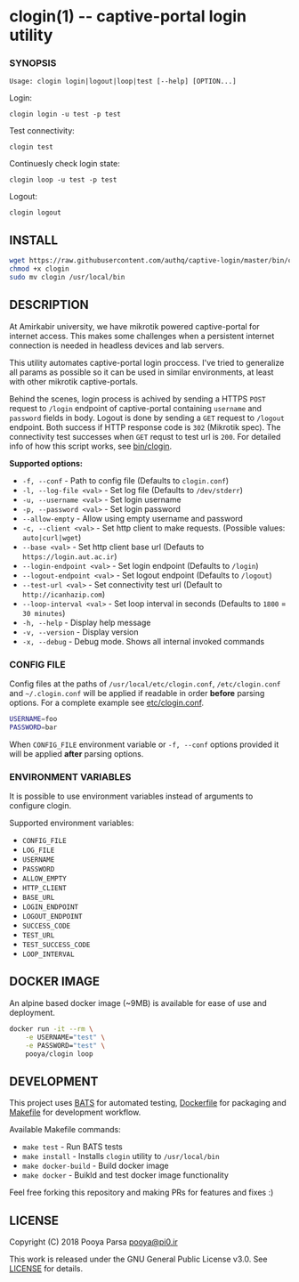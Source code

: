 # clogin(1) -- captive-portal login utility

### SYNOPSIS

`Usage: clogin login|logout|loop|test [--help] [OPTION...]`

Login:

`clogin login -u test -p test`

Test connectivity:

`clogin test`

Continuesly check login state:

`clogin loop -u test -p test`

Logout:

`clogin logout`

## INSTALL

```bash
wget https://raw.githubusercontent.com/authq/captive-login/master/bin/clogin
chmod +x clogin
sudo mv clogin /usr/local/bin
```

## DESCRIPTION

At Amirkabir university, we have mikrotik powered captive-portal for internet access. This makes some challenges when a persistent internet connection is needed in headless devices and lab servers.

This utility automates captive-portal login proccess. I've tried to generalize all params as possible so it can be used in similar environments, at least with other mikrotik captive-portals.

Behind the scenes, login process is achived by sending a HTTPS `POST` request to `/login` endpoint of captive-portal containing `username` and `password` fields in body. Logout is done by sending a `GET` request to `/logout` endpoint.
Both success if HTTP response code is `302` (Mikrotik spec).
The connectivity test successes when `GET` requst to test url is `200`.
For detailed info of how this script works, see [bin/clogin](bin/clogin). 

**Supported options:**

- `-f, --conf` - Path to config file (Defaults to `clogin.conf`)
- `-l, --log-file <val>` - Set log file (Defaults to `/dev/stderr`)
- `-u, --username <val>` - Set login username
- `-p, --password <val>` - Set login password
- `--allow-empty` - Allow using empty username and password
- `-c, --client <val>` - Set http client to make requests. (Possible values: `auto|curl|wget`)
- `--base <val>` - Set http client base url (Defauts to `https://login.aut.ac.ir`)
- `--login-endpoint <val>` - Set login endpoint (Defaults to `/login`)
- `--logout-endpoint <val>` - Set logout endpoint (Defaults to `/logout`)
- `--test-url <val>` - Set connectivity test url (Default to `http://icanhazip.com`)
- `--loop-interval <val>` - Set loop interval in seconds (Defaults to `1800` = `30 minutes`)
- `-h, --help` - Display help message
- `-v, --version` - Display version
-  `-x, --debug` - Debug mode. Shows all internal invoked commands

### CONFIG FILE

Config files at the paths of `/usr/local/etc/clogin.conf`, `/etc/clogin.conf` and `~/.clogin.conf` will be applied if readable in order **before** parsing options. For a complete example see [etc/clogin.conf](etc/clogin.conf).

```bash
USERNAME=foo
PASSWORD=bar
```

When `CONFIG_FILE` environment variable or `-f, --conf` options provided it will be applied **after** parsing options.

### ENVIRONMENT VARIABLES

It is possible to use environment variables instead of arguments to configure clogin.

Supported environment variables:

- `CONFIG_FILE`
- `LOG_FILE`
- `USERNAME`
- `PASSWORD`
- `ALLOW_EMPTY`
- `HTTP_CLIENT`
- `BASE_URL`
- `LOGIN_ENDPOINT`
- `LOGOUT_ENDPOINT`
- `SUCCESS_CODE`
- `TEST_URL`
- `TEST_SUCCESS_CODE`
- `LOOP_INTERVAL`

## DOCKER IMAGE

An alpine based docker image (~9MB) is available for ease of use and deployment.

```bash
docker run -it --rm \
    -e USERNAME="test" \
    -e PASSWORD="test" \
    pooya/clogin loop
```

## DEVELOPMENT

This project uses [BATS](https://github.com/sstephenson/bats) for automated testing, [Dockerfile](https://docs.docker.com/engine/reference/builder) for packaging and [Makefile](https://www.gnu.org/s/make/manual/make.html) for development workflow.

Available Makefile commands:

- `make test` - Run BATS tests
- `make install` - Installs `clogin` utility to `/usr/local/bin`
- `make docker-build` - Build docker image
- `make docker` - Buikld and test docker image functionality

Feel free forking this repository and making PRs for features and fixes :)

## LICENSE

Copyright (C) 2018 Pooya Parsa <pooya@pi0.ir>

This work is released under the GNU General Public License v3.0. See [LICENSE](./LICENSE) for details.
